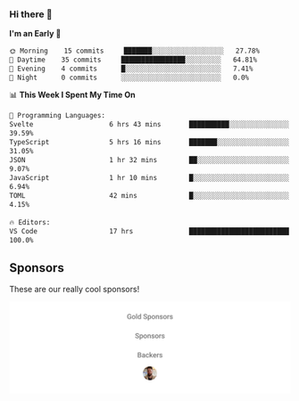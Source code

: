 ### Hi there 👋

<!--
**alexanderniebuhr/alexanderniebuhr** is a ✨ _special_ ✨ repository because its `README.md` (this file) appears on your GitHub profile.

Here are some ideas to get you started:

- 🔭 I’m currently working on ...
- 🌱 I’m currently learning ...
- 👯 I’m looking to collaborate on ...
- 🤔 I’m looking for help with ...
- 💬 Ask me about ...
- 📫 How to reach me: ...
- 😄 Pronouns: ...
- ⚡ Fun fact: ...
-->

<!--START_SECTION:waka-->
**I'm an Early 🐤** 

```text
🌞 Morning    15 commits     ███████░░░░░░░░░░░░░░░░░░   27.78% 
🌆 Daytime    35 commits     ████████████████░░░░░░░░░   64.81% 
🌃 Evening    4 commits      █░░░░░░░░░░░░░░░░░░░░░░░░   7.41% 
🌙 Night      0 commits      ░░░░░░░░░░░░░░░░░░░░░░░░░   0.0%

```


📊 **This Week I Spent My Time On** 

```text
💬 Programming Languages: 
Svelte                   6 hrs 43 mins       ██████████░░░░░░░░░░░░░░░   39.59% 
TypeScript               5 hrs 16 mins       ███████░░░░░░░░░░░░░░░░░░   31.05% 
JSON                     1 hr 32 mins        ██░░░░░░░░░░░░░░░░░░░░░░░   9.07% 
JavaScript               1 hr 10 mins        █░░░░░░░░░░░░░░░░░░░░░░░░   6.94% 
TOML                     42 mins             █░░░░░░░░░░░░░░░░░░░░░░░░   4.15%

🔥 Editors: 
VS Code                  17 hrs              █████████████████████████   100.0%

```


<!--END_SECTION:waka-->

## Sponsors

These are our really cool sponsors!

<!-- sponsors -->

<!-- sponsors -->

<p align="center">
  <a href="https://github.com/sponsors/alexanderniebuhr">
    <img src='./sponsors.svg'/>
  </a>
</p>
